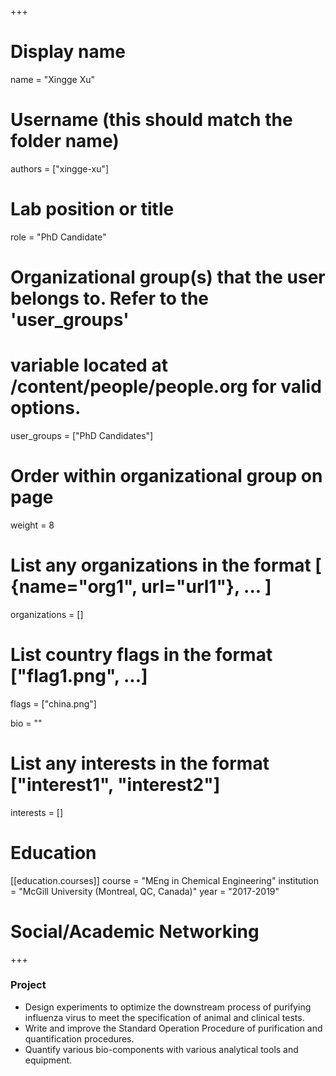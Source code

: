 +++
# Display name
name = "Xingge Xu"

# Username (this should match the folder name)
authors = ["xingge-xu"]

# Lab position or title
role = "PhD Candidate"

# Organizational group(s) that the user belongs to. Refer to the 'user_groups'
# variable located at /content/people/people.org for valid options.
user_groups = ["PhD Candidates"]

# Order within organizational group on page
weight = 8

# List any organizations in the format [ {name="org1", url="url1"}, ... ]
organizations = []

# List country flags in the format ["flag1.png", ...]
flags = ["china.png"]

bio = ""

# List any interests in the format ["interest1", "interest2"]
interests = []

# Education
[[education.courses]]
course = "MEng in Chemical Engineering"
institution = "McGill University (Montreal, QC, Canada)"
year = "2017-2019"

# Social/Academic Networking
+++

### Project
- Design experiments to optimize the downstream process of purifying influenza
  virus to meet the specification of animal and clinical tests.
- Write and improve the Standard Operation Procedure of purification and
  quantification procedures.
- Quantify various bio-components with various analytical tools and equipment.
